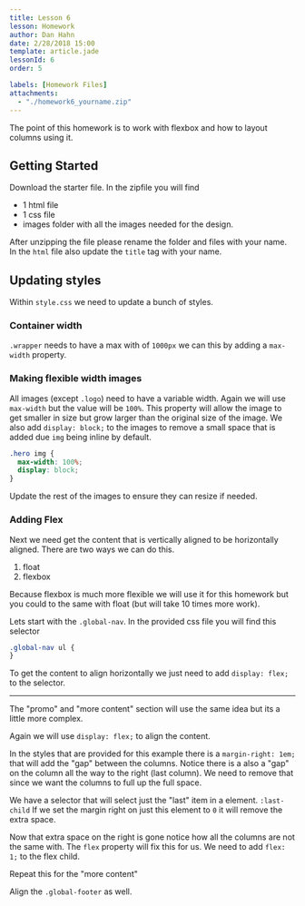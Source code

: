 ```yaml
---
title: Lesson 6
lesson: Homework
author: Dan Hahn
date: 2/28/2018 15:00
template: article.jade
lessonId: 6
order: 5

labels: [Homework Files]
attachments:
  - "./homework6_yourname.zip"
---
```


The point of this homework is to work with flexbox and how to layout columns using it.

## Getting Started

Download the starter file. In the zipfile you will find

- 1 html file
- 1 css file
- images folder with all the images needed for the design.

After unzipping the file please rename the folder and files with your name. In the `html` file also update the `title` tag with your name.

## Updating styles

Within `style.css` we need to update a bunch of styles.

### Container width

`.wrapper` needs to have a max with of `1000px` we can this by adding a `max-width` property.

### Making flexible width images

All images (except `.logo`) need to have a variable width. Again we will use `max-width` but the value will be `100%`. This property will allow the image to get smaller in size but grow larger than the original size of the image. We also add `display: block;` to the images to remove a small space that is added due `img` being inline by default.

```css
.hero img {
  max-width: 100%;
  display: block;
}
```

Update the rest of the images to ensure they can resize if needed.

### Adding Flex

Next we need get the content that is vertically aligned to be horizontally aligned. There are two ways we can do this.

1.  float
2.  flexbox

Because flexbox is much more flexible we will use it for this homework but you could to the same with float (but will take 10 times more work).

Lets start with the `.global-nav`. In the provided css file you will find this selector

```css
.global-nav ul {
}
```

To get the content to align horizontally we just need to add `display: flex;` to the selector.

---

The "promo" and "more content" section will use the same idea but its a little more complex.

Again we will use `display: flex;` to align the content.

In the styles that are provided for this example there is a `margin-right: 1em;` that will add the "gap" between the columns. Notice there is a also a "gap" on the column all the way to the right (last column). We need to remove that since we want the columns to full up the full space.

We have a selector that will select just the "last" item in a element. `:last-child` If we set the margin right on just this element to `0` it will remove the extra space.

Now that extra space on the right is gone notice how all the columns are not the same with. The `flex` property will fix this for us. We need to add `flex: 1;` to the flex child.

Repeat this for the "more content"

Align the `.global-footer` as well.
